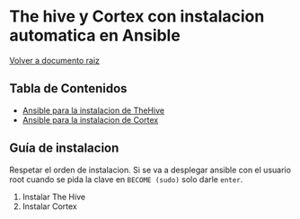 # The hive y Cortex con instalacion automatica en Ansible

[Volver a documento raiz](https://gitlab.unc.edu.ar/csirt/csirt-docs/tree/master#csirt-docs)

## Tabla de Contenidos
  * [Ansible para la instalacion de TheHive](https://gitlab.unc.edu.ar/csirt/thehive-cortex-ansible/tree/master/thehive-ansible#ansible-para-la-instalacion-de-thehive)
  * [Ansible para la instalacion de Cortex](https://gitlab.unc.edu.ar/csirt/thehive-cortex-ansible/tree/master/cortex-ansible#ansible-para-la-instalacion-de-cortex)

## Guía de instalacion
Respetar el orden de instalacion. Si se va a desplegar ansible con el usuario root cuando se pida la clave en `BECOME (sudo)` solo darle `enter`.  

1. Instalar The Hive
2. Instalar Cortex



